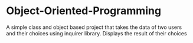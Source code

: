 # Object-Oriented-Programming
A simple class and object based project that takes the data of two users and their choices using inquirer library. Displays the result of their choices
